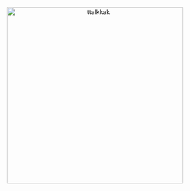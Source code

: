<div align="center">
  <a href="https://ttalkkak.github.io/">
    <img width="400" alt="ttalkkak" src="https://github.com/ttalkkak/ttalkkak/assets/164509988/92bf3d89-5462-41db-9e75-e1b6b12d1b6b">
  </a>
</div>

<!--
**ttalkkak/ttalkkak** is a ✨ _special_ ✨ repository because its `README.md` (this file) appears on your GitHub profile.

Here are some ideas to get you started:

- 🔭 I’m currently working on ...
- 🌱 I’m currently learning ...
- 👯 I’m looking to collaborate on ...
- 🤔 I’m looking for help with ...
- 💬 Ask me about ...
- 📫 How to reach me: ...
- 😄 Pronouns: ...
- ⚡ Fun fact: ...
-->
